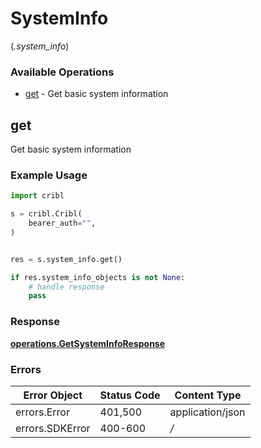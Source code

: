 # SystemInfo
(*.system_info*)

### Available Operations

* [get](#get) - Get basic system information

## get

Get basic system information

### Example Usage

```python
import cribl

s = cribl.Cribl(
    bearer_auth="",
)


res = s.system_info.get()

if res.system_info_objects is not None:
    # handle response
    pass
```


### Response

**[operations.GetSystemInfoResponse](../../models/operations/getsysteminforesponse.md)**
### Errors

| Error Object     | Status Code      | Content Type     |
| ---------------- | ---------------- | ---------------- |
| errors.Error     | 401,500          | application/json |
| errors.SDKError  | 400-600          | */*              |
